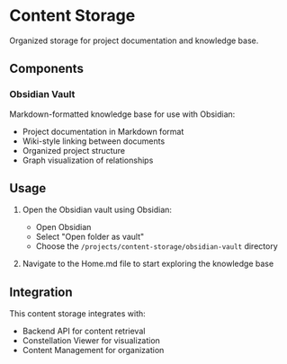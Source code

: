 # Content Storage

Organized storage for project documentation and knowledge base.

## Components

### Obsidian Vault

Markdown-formatted knowledge base for use with Obsidian:

- Project documentation in Markdown format
- Wiki-style linking between documents
- Organized project structure
- Graph visualization of relationships

## Usage

1. Open the Obsidian vault using Obsidian:
   - Open Obsidian
   - Select "Open folder as vault"
   - Choose the `/projects/content-storage/obsidian-vault` directory

2. Navigate to the Home.md file to start exploring the knowledge base

## Integration

This content storage integrates with:

- Backend API for content retrieval
- Constellation Viewer for visualization
- Content Management for organization